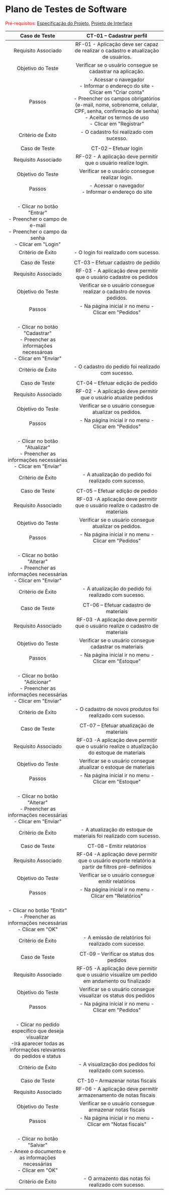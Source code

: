 # Plano de Testes de Software

<span style="color:red">Pré-requisitos: <a href="2-Especificação do Projeto.md"> Especificação do Projeto</a></span>, <a href="3-Projeto de Interface.md"> Projeto de Interface</a>


 
| **Caso de Teste** 	| **CT-01 – Cadastrar perfil** 	|
|:---:	|:---:	|
|	Requisito Associado 	| RF-01 - Aplicação deve ser capaz de realizar o cadastro e atualização de usuários. |
| Objetivo do Teste 	| Verificar se o usuário consegue se cadastrar na aplicação. |
| Passos 	| - Acessar o navegador <br> - Informar o endereço do site - Clicar em "Criar conta" <br> - Preencher os campos obrigatórios (e-mail, nome, sobrenome, celular, CPF, senha, confirmação de senha) <br> - Aceitar os termos de uso <br> - Clicar em "Registrar" |
|Critério de Êxito | - O cadastro foi realizado com sucesso. |
|  	|  	|
| Caso de Teste 	| CT-02 – Efetuar login	|
|Requisito Associado | RF-02	- A aplicação deve permitir que o usuário realize login. |
| Objetivo do Teste 	| Verificar se o usuário consegue realizar login. |
| Passos 	| - Acessar o navegador <br> - Informar o endereço do site 
<br> - Clicar no botão "Entrar" <br> - Preencher o campo de e-mail <br> - Preencher o campo da senha <br> - Clicar em "Login" |
|Critério de Êxito | - O login foi realizado com sucesso. |
|  	|  	|
| Caso de Teste 	| CT-03 – Efetuar cadastro de pedido	|
|Requisito Associado | RF-03	- A aplicação deve permitir que o usuário cadastre os pedidos |
| Objetivo do Teste 	| Verificar se o usuário consegue realizar o cadastro de novos pedidos. |
| Passos 	| - Na página inicial ir no menu - Clicar em "Pedidos" 
<br> - Clicar no botão "Cadastrar" <br> - Preencher as informações necessároas <br> - Clicar em "Enviar" |
|Critério de Êxito | - O cadastro do pedido foi realizado com sucesso. |
|  	|  	|
| Caso de Teste 	| CT-04 – Efetuar edição de pedido	|
|Requisito Associado | RF-02	- A aplicação deve permitir que o usuário atualize pedidos |
| Objetivo do Teste 	| Verificar se o usuário consegue atualizar os pedidos. |
| Passos 	| - Na página inicial ir no menu - Clicar em "Pedidos" 
<br> - Clicar no botão "Atualizar" <br> - Preencher as informações necessárias <br> - Clicar em "Enviar" |
|Critério de Êxito | - A atualização do pedido foi realizado com sucesso. |
|  	|  	|
| Caso de Teste 	| CT-05 – Efetuar edição de pedido	|
|Requisito Associado | RF-03	-A aplicação deve permitir que o usuário realize o cadastro de materiais |
| Objetivo do Teste 	| Verificar se o usuário consegue atualizar os pedidos. |
| Passos 	| - Na página inicial ir no menu - Clicar em "Pedidos" 
<br> - Clicar no botão "Alterar" <br> - Preencher as informações necessárias <br> - Clicar em "Enviar" |
|Critério de Êxito | - A atualização do pedido foi realizado com sucesso. |
|  	|  	|
| Caso de Teste 	| CT-06 – Efetuar cadastro de materiais	|
|Requisito Associado | RF-03	-A aplicação deve permitir que o usuário realize o cadastro de materiais |
| Objetivo do Teste 	| Verificar se o usuário consegue cadastrar os materiais |
| Passos 	| - Na página inicial ir no menu - Clicar em "Estoque" 
<br> - Clicar no botão "Adicionar" <br> - Preencher as informações necessárias <br> - Clicar em "Enviar" |
|Critério de Êxito | - O cadastro de novos produtos foi realizado com sucesso. |
|  	|  	|
| Caso de Teste 	| CT-07 – Efetuar atualização de materiais	|
|Requisito Associado | RF-03	-A aplicação deve permitir que o usuário realize o atualização do estoque de materiais |
| Objetivo do Teste 	| Verificar se o usuário consegue atualizar o estoque de materiais |
| Passos 	| - Na página inicial ir no menu - Clicar em "Estoque" 
<br> - Clicar no botão "Alterar" <br> - Preencher as informações necessárias <br> - Clicar em "Enviar" |
|Critério de Êxito | - A atualização do estoque de materiais foi realizado com sucesso. |
|  	|  	|
| Caso de Teste 	| CT-08 – Emitir relatórios	|
|Requisito Associado | RF-04	-A aplicação deve permitir que o usuário exporte relatório a partir de filtros pré-definidos |
| Objetivo do Teste 	| Verificar se o usuário consegue emitir relatórios |
| Passos 	| - Na página inicial ir no menu - Clicar em "Relatórios" 
<br> - Clicar no botão "Enitir" <br> - Preencher as informações necessárias <br> - Clicar em "OK" |
|Critério de Êxito | - A emissão de relatórios foi realizado com sucesso. |
|  	|  	|
| Caso de Teste 	| CT-09 – Verificar os status dos pedidos	|
|Requisito Associado | RF-05	-A aplicação deve permitir que o usuário visualize um pedido em andamento ou finalizado|
| Objetivo do Teste 	| Verificar se o usuário consegue visualizar os status dos pedidos |
| Passos 	| - Na página inicial ir no menu - Clicar em "Pedidos" 
<br> - Clicar no pedido específico que deseja visualizar <br> -Irá aparecer todas as informações relevantes do pedidos e status|
|Critério de Êxito | - A visualização dos pedidos foi realizado com sucesso. |
|  	|  	|
| Caso de Teste 	| CT-10 – Armazenar notas fiscais	|
|Requisito Associado | RF-06	- A aplicação deve permitir armazenamento de notas fiscais|
| Objetivo do Teste 	| Verificar se o usuário consegue armazenar notas fiscais |
| Passos 	| - Na página inicial ir no menu - Clicar em "Notas fiscais" 
<br> - Clicar no botão "Salvar" <br> - Anexe o documento e as informações necessárias <br> - Clicar em "OK" |
|Critério de Êxito | - O armazento das notas foi realizado com sucesso. |

